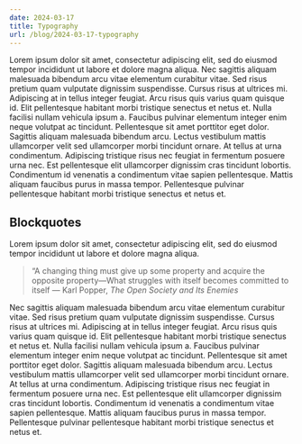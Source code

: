 ```yaml
---
date: 2024-03-17
title: Typography
url: /blog/2024-03-17-typography
---
```


Lorem ipsum dolor sit amet, consectetur adipiscing elit, sed do eiusmod tempor incididunt ut labore et dolore magna aliqua. Nec sagittis aliquam malesuada bibendum arcu vitae elementum curabitur vitae. Sed risus pretium quam vulputate dignissim suspendisse. Cursus risus at ultrices mi. Adipiscing at in tellus integer feugiat. Arcu risus quis varius quam quisque id. Elit pellentesque habitant morbi tristique senectus et netus et. Nulla facilisi nullam vehicula ipsum a. Faucibus pulvinar elementum integer enim neque volutpat ac tincidunt. Pellentesque sit amet porttitor eget dolor. Sagittis aliquam malesuada bibendum arcu. Lectus vestibulum mattis ullamcorper velit sed ullamcorper morbi tincidunt ornare. At tellus at urna condimentum. Adipiscing tristique risus nec feugiat in fermentum posuere urna nec. Est pellentesque elit ullamcorper dignissim cras tincidunt lobortis. Condimentum id venenatis a condimentum vitae sapien pellentesque. Mattis aliquam faucibus purus in massa tempor. Pellentesque pulvinar pellentesque habitant morbi tristique senectus et netus et.

## Blockquotes

Lorem ipsum dolor sit amet, consectetur adipiscing elit, sed do eiusmod tempor incididunt ut labore et dolore magna aliqua.

> “A changing thing must give up some property and acquire the opposite property—What struggles with itself becomes committed to itself — Karl Popper, _The Open Society and Its Enemies_

Nec sagittis aliquam malesuada bibendum arcu vitae elementum curabitur vitae. Sed risus pretium quam vulputate dignissim suspendisse. Cursus risus at ultrices mi. Adipiscing at in tellus integer feugiat. Arcu risus quis varius quam quisque id. Elit pellentesque habitant morbi tristique senectus et netus et. Nulla facilisi nullam vehicula ipsum a. Faucibus pulvinar elementum integer enim neque volutpat ac tincidunt. Pellentesque sit amet porttitor eget dolor. Sagittis aliquam malesuada bibendum arcu. Lectus vestibulum mattis ullamcorper velit sed ullamcorper morbi tincidunt ornare. At tellus at urna condimentum. Adipiscing tristique risus nec feugiat in fermentum posuere urna nec. Est pellentesque elit ullamcorper dignissim cras tincidunt lobortis. Condimentum id venenatis a condimentum vitae sapien pellentesque. Mattis aliquam faucibus purus in massa tempor. Pellentesque pulvinar pellentesque habitant morbi tristique senectus et netus et.
